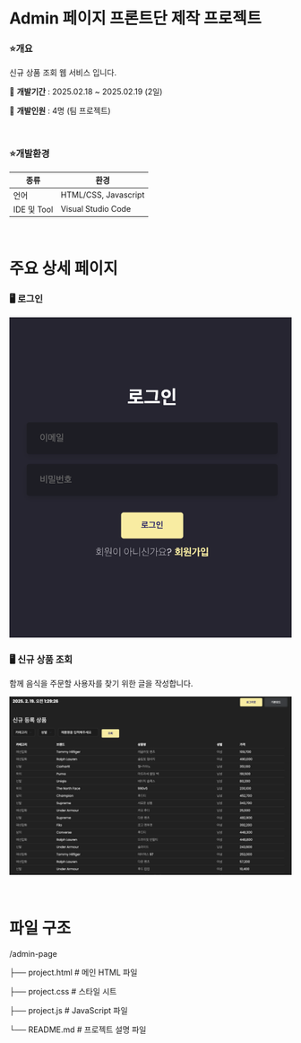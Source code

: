 # Admin 페이지 프론트단 제작 프로젝트

### ⭐개요

신규 상품 조회 웹 서비스 입니다.

📍 **개발기간** : 2025.02.18 ~ 2025.02.19 (2일)

📍 **개발인원** : 4명 (팀 프로젝트)


<br>

### ⭐개발환경
|종류|환경|
|--|--|
|언어|HTML/CSS, Javascript|
|IDE 및 Tool|Visual Studio Code|


<br>

# 주요 상세 페이지

### 🖥 로그인

![image](images/login.png)

### 🖥 신규 상품 조회

함께 음식을 주문할 사용자를 찾기 위한 글을 작성합니다. 

![image](images/main.png)

<br>

# 파일 구조

/admin-page

├── project.html    # 메인 HTML 파일

├── project.css     # 스타일 시트

├── project.js      # JavaScript 파일

└── README.md       # 프로젝트 설명 파일